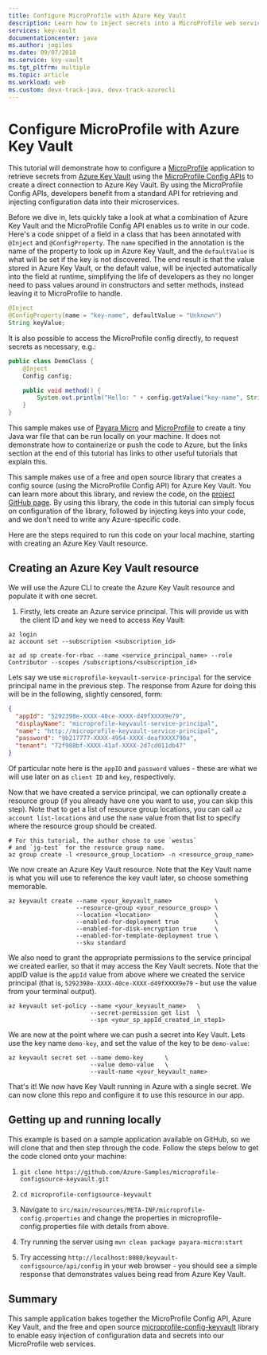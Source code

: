 ```yaml
---
title: Configure MicroProfile with Azure Key Vault
description: Learn how to inject secrets into a MicroProfile web service with Azure Key Vault
services: key-vault
documentationcenter: java
ms.author: jogiles
ms.date: 09/07/2018
ms.service: key-vault
ms.tgt_pltfrm: multiple
ms.topic: article
ms.workload: web
ms.custom: devx-track-java, devx-track-azurecli
---
```


# Configure MicroProfile with Azure Key Vault

This tutorial will demonstrate how to configure a [MicroProfile](http://microprofile.io) application to retrieve secrets from [Azure Key Vault](https://azure.microsoft.com/services/key-vault/) using the [MicroProfile Config APIs](https://microprofile.io/project/eclipse/microprofile-config) to create a direct connection to Azure Key Vault. By using the MicroProfile Config APIs, developers benefit from a standard API for retrieving and injecting configuration data into their microservices.

Before we dive in, lets quickly take a look at what a combination of Azure Key Vault and the MicroProfile Config API enables us to write in our code. Here's a code snippet of a field in a class that has been annotated with `@Inject` and `@ConfigProperty`. The `name` specified in the annotation is the name of the property to look up in Azure Key Vault, and the `defaultValue` is what will be set if the key is not discovered. The end result is that the value stored in Azure Key Vault, or the default value, will be injected automatically into the field at runtime, simplifying the life of developers as they no longer need to pass values around in constructors and setter methods, instead leaving it to MicroProfile to handle.

```java
@Inject
@ConfigProperty(name = "key-name", defaultValue = "Unknown")
String keyValue;
```

It is also possible to access the MicroProfile config directly, to request secrets as necessary, e.g.:

```java
public class DemoClass {
    @Inject
    Config config;

    public void method() {
        System.out.println("Hello: " + config.getValue("key-name", String.class));
    }
}
```

This sample makes use of [Payara Micro](https://www.payara.fish/payara_micro) and [MicroProfile](https://microprofile.io/) to create a tiny Java war file that can be run locally on your machine. It does not demonstrate how to containerize or push the code to Azure, but the links section at the end of this tutorial has links to other useful tutorials that explain this.

This sample makes use of a free and open source library that creates a config source (using the MicroProfile Config API) for Azure Key Vault. You can learn more about this library, and review the code, on the [project GitHub page](https://github.com/Azure/azure-microprofile/tree/master/microprofile-config-keyvault). By using this library, the code in this tutorial can simply focus on configuration of the library, followed by injecting keys into your code, and we don't need to write any Azure-specific code.

Here are the steps required to run this code on your local machine, starting with creating an Azure Key Vault resource.

## Creating an Azure Key Vault resource

We will use the Azure CLI to create the Azure Key Vault resource and populate it with one secret.

1. Firstly, lets create an Azure service principal. This will provide us with the client ID and key we need to access Key Vault:

```azurecli
az login
az account set --subscription <subscription_id>

az ad sp create-for-rbac --name <service_principal_name> --role Contributor --scopes /subscriptions/<subscription_id>
```

Lets say we use `microprofile-keyvault-service-principal` for the service principal name in the previous step. The response from Azure for doing this will be in the following, slightly censored, form:

```json
{
  "appId": "5292398e-XXXX-40ce-XXXX-d49fXXXX9e79",
  "displayName": "microprofile-keyvault-service-principal",
  "name": "http://microprofile-keyvault-service-principal",
  "password": "9b217777-XXXX-4954-XXXX-deafXXXX790a",
  "tenant": "72f988bf-XXXX-41af-XXXX-2d7cd011db47"
}
```

Of particular note here is the `appID` and `password` values - these are what we will use later on as `client ID` and `key`, respectively.

Now that we have created a service principal, we can optionally create a resource group (if you already have one you want to use, you can skip this step). Note that to get a list of resource group locations, you can call `az account list-locations` and use the `name` value from that list to specify where the resource group should be created.

```azurecli
# For this tutorial, the author chose to use `westus`
# and `jg-test` for the resource group name.
az group create -l <resource_group_location> -n <resource_group_name>
```

We now create an Azure Key Vault resource. Note that the Key Vault name is what you will use to reference the key vault later, so choose something memorable.

```azurecli
az keyvault create --name <your_keyvault_name>            \
                   --resource-group <your_resource_group> \
                   --location <location>                  \
                   --enabled-for-deployment true          \
                   --enabled-for-disk-encryption true     \
                   --enabled-for-template-deployment true \
                   --sku standard
```

We also need to grant the appropriate permissions to the service principal we created earlier, so that it may access the Key Vault secrets. Note that the appID value is the `appId` value from above where we created the service principal (that is, `5292398e-XXXX-40ce-XXXX-d49fXXXX9e79` - but use the value from your terminal output).

```azurecli
az keyvault set-policy --name <your_keyvault_name>   \
                       --secret-permission get list  \
                       --spn <your_sp_appId_created_in_step1>
```

We are now at the point where we can push a secret into Key Vault. Lets use the key name `demo-key`, and set the value of the key to be `demo-value`:

```azurecli
az keyvault secret set --name demo-key      \
                       --value demo-value   \
                       --vault-name <your_keyvault_name>  
```

That's it! We now have Key Vault running in Azure with a single secret. We can now clone this repo and configure it to use this resource in our app.

## Getting up and running locally

This example is based on a sample application available on GitHub, so we will clone that and then step through the code. Follow the steps below to get the code cloned onto your machine:

1. `git clone https://github.com/Azure-Samples/microprofile-configsource-keyvault.git`

1. `cd microprofile-configsource-keyvault`

1. Navigate to `src/main/resources/META-INF/microprofile-config.properties` and change the properties in microprofile-config.properties file with details from above.

1. Try running the server using `mvn clean package payara-micro:start`

1. Try accessing `http://localhost:8080/keyvault-configsource/api/config` in your web browser - you should see a simple response that demonstrates values being read from Azure Key Vault.

## Summary

This sample application bakes together the MicroProfile Config API, Azure Key Vault, and the free and open source [microprofile-config-keyvault](https://github.com/Azure/azure-microprofile/tree/master/microprofile-config-keyvault) library to enable easy injection of configuration data and secrets into our MicroProfile web services.
